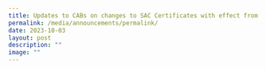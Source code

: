 ```yaml
---
title: Updates to CABs on changes to SAC Certificates with effect from 01 July 2023
permalink: /media/announcements/permalink/
date: 2023-10-03
layout: post
description: ""
image: ""
---
```


